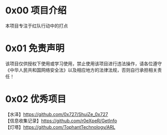 # 0x00 项目介绍
本项目专注于红队行动中的打点
# 0x01 免责声明
该项目仅供授权下使用或学习使用，禁止使用该项目进行违法操作，请各位遵守《中华人民共和国网络安全法》以及相应地方的法律法规，否则自行承担相关责任！
# 0x02 优秀项目
【水泽】https://github.com/0x727/ShuiZe_0x727  
【信息收集记录】https://github.com/r0eXpeR/GetInfo  
【灯塔】https://github.com/TophantTechnology/ARL  
